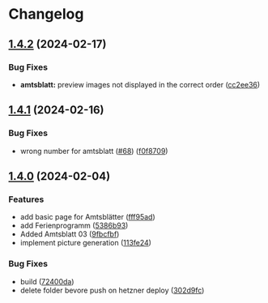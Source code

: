 # Changelog

## [1.4.2](https://github.com/kevinriex/notfall.ratingen.de/compare/v1.4.1...v1.4.2) (2024-02-17)


### Bug Fixes

* **amtsblatt:** preview images not displayed in the correct order ([cc2ee36](https://github.com/kevinriex/notfall.ratingen.de/commit/cc2ee3696301bb3ecf821958c77584f08402f4a2))

## [1.4.1](https://github.com/kevinriex/notfall.ratingen.de/compare/v1.4.0...v1.4.1) (2024-02-16)


### Bug Fixes

* wrong number for amtsblatt ([#68](https://github.com/kevinriex/notfall.ratingen.de/issues/68)) ([f0f8709](https://github.com/kevinriex/notfall.ratingen.de/commit/f0f87099e06db8b688cfab0c013598f08f48aded))

## [1.4.0](https://github.com/kevinriex/notfall.ratingen.de/compare/1.3.0...v1.4.0) (2024-02-04)


### Features

* add basic page for Amtsblätter ([fff95ad](https://github.com/kevinriex/notfall.ratingen.de/commit/fff95ad6ed0cff8f74a890ca43ad8425b7347865))
* add Ferienprogramm ([5386b93](https://github.com/kevinriex/notfall.ratingen.de/commit/5386b93ee3408984416acd203ba8cb911277c3f5))
* Added Amtsblatt 03 ([9fbcfbf](https://github.com/kevinriex/notfall.ratingen.de/commit/9fbcfbf08aad1b3e328cda9c54dc45e8b51017f4))
* implement picture generation ([113fe24](https://github.com/kevinriex/notfall.ratingen.de/commit/113fe2470ee97c31caf508de6751cb46f5a87f2c))


### Bug Fixes

* build ([72400da](https://github.com/kevinriex/notfall.ratingen.de/commit/72400dace249f3b6568c9a224719cd4f5232f7fa))
* delete folder bevore push on hetzner deploy ([302d9fc](https://github.com/kevinriex/notfall.ratingen.de/commit/302d9fc7ed0d0ad5caf124709438b3229eb7a53a))
